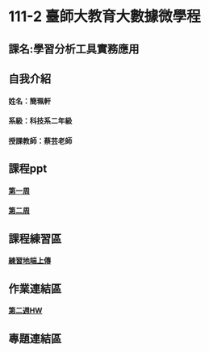 # 111-2 臺師大教育大數據微學程
## 課名:學習分析工具實務應用
## 自我介紹
#### 姓名：簡珮軒
#### 系級：科技系二年級
#### 授課教師：蔡芸老師
## 課程ppt
#### [第一周](https://docs.google.com/presentation/d/e/2PACX-1vSInSmBw4pmnFj-4BoVDQcXDkXJ23WMGXBWPkHTTm99t0rigaeIYzMpjC8Q7nKu9SZWeNAs6q1Wy5ZE/pub?start=false&loop=false&delayms=3000&slide=id.p)
#### [第二周](https://docs.google.com/presentation/d/e/2PACX-1vT-TbdyqnFFYyOREkTHFGj8OMr3z4-77otHUtDB1PZk_hy4H1sO0_ZXdsaTg1qping-CP_2kEhcvlu0/pub?start=false&loop=false&delayms=3000&slide=id.p)
## 課程練習區
#### [練習地端上傳](https://github.com/cpeggy/LAT/blob/main/TEST.ipynb)
## 作業連結區
#### [第二週HW](https://github.com/cpeggy/LAT/blob/main/week2_0301.ipynb)
## 專題連結區

